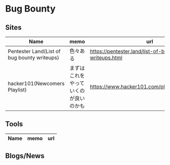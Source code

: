 # Bug Bounty

## Sites

|Name|memo|url|
----|----|----
|Pentester Land(List of bug bounty writeups)|色々ある|https://pentester.land/list-of-bug-bounty-writeups.html|
|hacker101(Newcomers Playlist)|まずはこれをやっていくのが良いのかも|https://www.hacker101.com/playlists/newcomers|


## Tools

|Name|memo|url|
----|----|----

## Blogs/News

